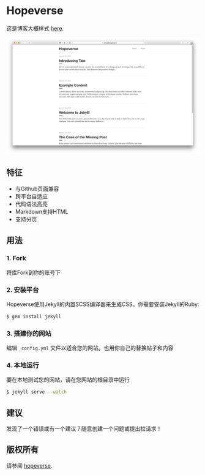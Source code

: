 
#   Hopeverse
这是博客大概样式 [here](https://liutianzhu.me).

![hopeverse screenshot](/images/posts/jekyll/hope.jpg)

##   特征
- 与Github页面兼容
- 跨平台自适应
- 代码语法高亮
- Markdown支持HTML
- 支持分页

##   用法
###   1. Fork
将库Fork到你的账号下

###   2. 安装平台
Hopeverse使用Jekyll的内置SCSS编译器来生成CSS。你需要安装Jekyll的Ruby:

```bash
$ gem install jekyll
```

###   3. 搭建你的网站
编辑 `_config.yml` 文件以适合您的网站。也用你自己的替换帖子和内容

###   4. 本地运行
要在本地测试您的网站，请在您网站的根目录中运行

```bash
$ jekyll serve --watch
```


##   建议

发现了一个错误或有一个建议？随意创建一个问题或提出拉请求！

##   版权所有

请参阅 [hopeverse](https://liutianzhu.me).
